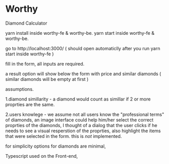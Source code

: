 # Worthy
Diamond Calculator


yarn install inside worthy-fe & worthy-be.
yarn start inside worthy-fe & worthy-be.

go to http://localhost:3000/ ( should open automaticlly after you run yarn start inside worthy-fe )

fill in the form, all inputs are required.

a result option will show below the form with price and similar diamonds ( similar diamonds will be empty at first  )


assumptions.

  1.diamond simillarity - a diamond would count as simillar if 2 or more proprties are the same.
  
  2.users knowlege - we assume not all  users  know the "professional terms" of diamonds, an image interface could help him/her select the correct proprties of the diamonds,
  I thought of a dialog that the user clicks if he needs to see a visual resperstion of the proprties, also highlight the items that were selected in the form.
  this is *not* implemented. 



for simplicity options for diamonds are minimal,

Typescript used on the Front-end,

